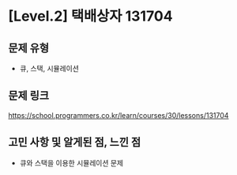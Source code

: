# [Level.2] 택배상자 131704

## 문제 유형
- 큐, 스택, 시뮬레이션

## 문제 링크
https://school.programmers.co.kr/learn/courses/30/lessons/131704

## 고민 사항 및 알게된 점, 느낀 점
- 큐와 스택을 이용한 시뮬레이션 문제
